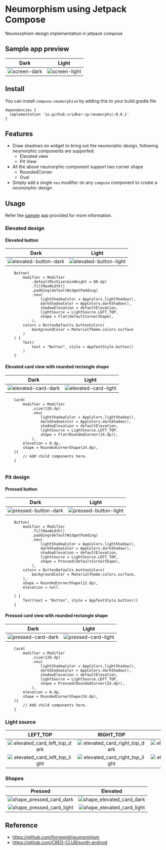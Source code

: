 # Neumorphism using Jetpack Compose

Neumorphism design implementation in jetpack compose


## Sample app preview

Dark                       |            Light
:-------------------------:|:-------------------------:
![screen-dark]   |  ![screen-light]

## Install
You can install `compose-neumorphism` by adding this to your build.gradle file
``` 
dependencies {
  implementation 'io.github.sridhar-sp:neumorphic:0.0.1'
}
```

## Features
* Draw shadows on widget to bring out the neumorphic design, following neumorphic components are supported.
  * Elevated view
  * Pit View
* All the above neumorphic component support two corner shape
  * RoundedCorner
  * Oval
* Simply add a single `neu` modifier on any `compose` component to create a *neumorphic* design

## Usage
Refer the [sample][sample-app-code-link] app provided for more information.

### Elevated design

#### Elevated button

Dark                       |            Light
:-------------------------:|:-------------------------:
![elevated-button-dark]   |  ![elevated-button-light]

```
    Button(
        modifier = Modifier
            .defaultMinSize(minHeight = 80.dp)
            .fillMaxWidth()
            .padding(defaultWidgetPadding)
            .neu(
                lightShadowColor = AppColors.lightShadow(),
                darkShadowColor = AppColors.darkShadow(),
                shadowElevation = defaultElevation,
                lightSource = LightSource.LEFT_TOP,
                shape = Flat(defaultCornerShape),
            ),
        colors = ButtonDefaults.buttonColors(
            backgroundColor = MaterialTheme.colors.surface
        )
    ) {
        Text(
            text = "Button", style = AppTextStyle.button()
        )
    }
```


#### Elevated card view with rounded rectangle shape
Dark                       |            Light
:-------------------------:|:-------------------------:
![elevated-card-dark]   |  ![elevated-card-light]
```
    Card(
        modifier = Modifier
            .size(128.dp)
            .neu(
                lightShadowColor = AppColors.lightShadow(),
                darkShadowColor = AppColors.darkShadow(),
                shadowElevation = defaultElevation,
                lightSource = LightSource.LEFT_TOP,
                shape = Flat(RoundedCorner(24.dp)),
            ),
        elevation = 0.dp,
        shape = RoundedCornerShape(24.dp),
    ){
    	// Add child components here.
    }
    
```

### Pit design

#### Pressed button

Dark                       |            Light
:-------------------------:|:-------------------------:
![pressed-button-dark]   |  ![pressed-button-light]

```
    Button(
        modifier = Modifier
            .fillMaxWidth()
            .padding(defaultWidgetPadding)
            .neu(
                lightShadowColor = AppColors.lightShadow(),
                darkShadowColor = AppColors.darkShadow(),
                shadowElevation = defaultElevation,
                lightSource = LightSource.LEFT_TOP,
                shape = Pressed(defaultCornerShape),
            ),
        colors = ButtonDefaults.buttonColors(
            backgroundColor = MaterialTheme.colors.surface,
        ),
        shape = RoundedCornerShape(12.dp),
        elevation = null

    ) {
        Text(text = "Button", style = AppTextStyle.button())
    }
```

#### Pressed card view with rounded rectangle shape
Dark                       |            Light
:-------------------------:|:-------------------------:
![pressed-card-dark]   |  ![pressed-card-light]
```
    Card(
        modifier = Modifier
            .size(128.dp)
            .neu(
                lightShadowColor = AppColors.lightShadow(),
                darkShadowColor = AppColors.darkShadow(),
                shadowElevation = defaultElevation,
                lightSource = LightSource.LEFT_TOP,
                shape = Pressed(RoundedCorner(24.dp)),
            ),
        elevation = 0.dp,
        shape = RoundedCornerShape(24.dp),
    ){
    	// Add child components here.
    }
```

### Light source

LEFT_TOP | RIGHT_TOP | LEFT_BOTTOM | RIGHT_BOTTOM
:-------------------------:|:-------------------------:|:-------------------------:|:-------------------------:
![elevated_card_left_top_dark]| ![elevated_card_right_top_dark] | ![elevated_card_left_bottom_dark] |  ![elevated_card_right_bottom_dark]
![elevated_card_left_top_light]| ![elevated_card_right_top_light] | ![elevated_card_left_bottom_light] |  ![elevated_card_right_bottom_light]

### Shapes

Pressed                       |            Elevated
:-------------------------:|:-------------------------:
![shape_pressed_card_dark]   |  ![shape_elevated_card_dark]
![shape_pressed_card_light]  |  ![shape_elevated_card_light]


## Reference
* https://github.com/fornewid/neumorphism
* https://github.com/CRED-CLUB/synth-android

[sample-app-code-link]: app/src/main/java/com/gandiva/neumorphism/MainActivity.kt
[screen-dark]: docs/screens/neu_dark.png
[screen-light]: docs/screens/neu_light.png

[elevated-button-dark]: docs/clips/elevated_button_dark.png
[elevated-button-light]: docs/clips/elevated_button_light.png

[elevated-card-dark]: docs/clips/elevated_card_dark.png
[elevated-card-light]: docs/clips/elevated_card_light.png


[pressed-button-dark]: docs/clips/pressed_button_dark.png
[pressed-button-light]: docs/clips/pressed_button_light.png

[pressed-card-dark]: docs/clips/pressed_card_dark.png
[pressed-card-light]: docs/clips/pressed_card_light.png

[elevated_card_left_top_dark]: docs/clips/elevated_card_left_top_dark.png
[elevated_card_right_top_dark]: docs/clips/elevated_card_right_top_dark.png
[elevated_card_left_bottom_dark]: docs/clips/elevated_card_left_bottom_dark.png
[elevated_card_right_bottom_dark]: docs/clips/elevated_card_right_bottom_dark.png

[elevated_card_left_top_light]: docs/clips/elevated_card_left_top_light.png
[elevated_card_right_top_light]: docs/clips/elevated_card_right_top_light.png
[elevated_card_left_bottom_light]: docs/clips/elevated_card_left_bottom_light.png
[elevated_card_right_bottom_light]: docs/clips/elevated_card_right_bottom_light.png

[shape_elevated_card_dark]: docs/clips/shape_elevated_card_dark.png
[shape_elevated_card_light]: docs/clips/shape_elevated_card_light.png
[shape_pressed_card_dark]: docs/clips/shape_pressed_card_dark.png
[shape_pressed_card_light]: docs/clips/shape_pressed_card_light.png
